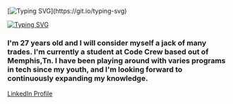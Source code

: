 [![Typing SVG](https://readme-typing-svg.demolab.com?font=Fira+Code&pause=1000&color=DA8306CD&multiline=true&random=false&width=435&lines=Greetings+I'm+Lakeesha!)](https://git.io/typing-svg)

[![Typing SVG](https://readme-typing-svg.demolab.com?font=Fira+Code&pause=1000&color=DA8306CD&multiline=true&random=false&width=435&lines=%E2%80%9CDon%E2%80%99t+let+anybody+infiltrate+your;+dream.%E2%80%9D++%E2%80%94+Erykah+Badu+)](https://git.io/typing-svg)

### I'm 27 years old and I will consider myself a jack of many trades. I'm currently a student at Code Crew based out of Memphis,Tn. I have been playing around with varies programs in tech since my youth, and I'm looking forward to continuously expanding my knowledge. 

[LinkedIn Profile](https://www.linkedin.com/in/lakeesha-johnson-a273b194/)


